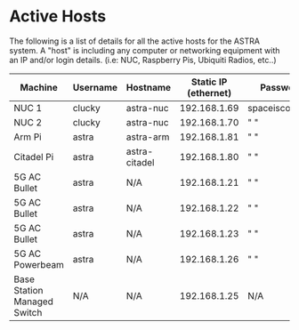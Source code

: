 # Active Hosts
The following is a list of details for all the active hosts for the ASTRA system. A "host" is including any computer or networking equipment with an IP and/or login details. (i.e: NUC, Raspberry Pis, Ubiquiti Radios, etc..)

|Machine|Username|Hostname|Static IP (ethernet) | Password |
|--|--|--|--|--|
| NUC 1 | clucky | astra-nuc | 192.168.1.69 |spaceiscool639 |
| NUC 2 | clucky | astra-nuc | 192.168.1.70 | " " |
| Arm Pi | astra | astra-arm |192.168.1.81 | " " |
| Citadel Pi | astra | astra-citadel |192.168.1.80 | " " |
| 5G AC Bullet | astra | N/A |192.168.1.21 | " " |
| 5G AC Bullet | astra | N/A | 192.168.1.22 | " " |
| 5G AC Bullet | astra | N/A | 192.168.1.23 | " " |
| 5G AC Powerbeam | astra |N/A | 192.168.1.26 | " " |
| Base Station Managed Switch | N/A | N/A | 192.168.1.25 | N/A |
